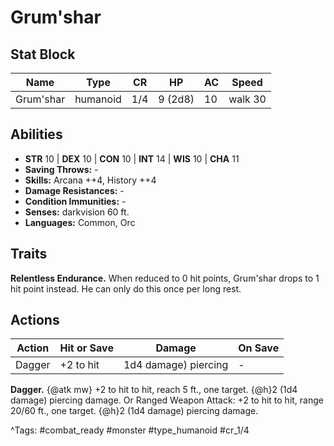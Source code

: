 # Grum'shar

## Stat Block

| Name | Type | CR | HP | AC | Speed |
|------|------|----|----|----|-------|
| Grum'shar | humanoid | 1/4 | 9 (2d8) | 10 | walk 30 |

## Abilities

- **STR** 10 | **DEX** 10 | **CON** 10 | **INT** 14 | **WIS** 10 | **CHA** 11
- **Saving Throws:** -  
- **Skills:** Arcana ++4, History ++4  
- **Damage Resistances:** -  
- **Condition Immunities:** -  
- **Senses:** darkvision 60 ft.  
- **Languages:** Common, Orc

## Traits

**Relentless Endurance.** When reduced to 0 hit points, Grum'shar drops to 1 hit point instead. He can only do this once per long rest.


## Actions

| Action | Hit or Save | Damage | On Save |
|--------|--------------|--------|----------|
| Dagger | +2 to hit | 1d4 damage) piercing | - |

**Dagger.** {@atk mw} +2 to hit to hit, reach 5 ft., one target. {@h}2 (1d4 damage) piercing damage. Or Ranged Weapon Attack: +2 to hit to hit, range 20/60 ft., one target. {@h}2 (1d4 damage) piercing damage.


^Tags: #combat_ready #monster #type_humanoid #cr_1/4